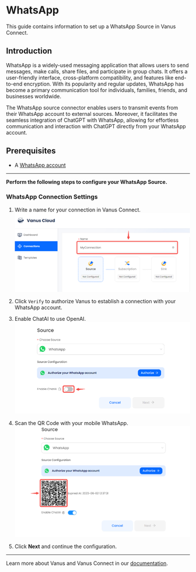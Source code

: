 # WhatsApp

This guide contains information to set up a WhatsApp Source in Vanus Connect.

## Introduction

WhatsApp is a widely-used messaging application that allows users to send messages, make calls, share files, and participate in group chats. It offers a user-friendly interface, cross-platform compatibility, and features like end-to-end encryption. With its popularity and regular updates, WhatsApp has become a primary communication tool for individuals, families, friends, and businesses worldwide.

The WhatsApp source connector enables users to transmit events from their WhatsApp account to external sources. Moreover, it facilitates the seamless integration of ChatGPT with WhatsApp, allowing for effortless communication and interaction with ChatGPT directly from your WhatsApp account.

## Prerequisites

- A [WhatsApp account](https://www.whatsapp.com)

---

**Perform the following steps to configure your WhatsApp Source.**

### WhatsApp Connection Settings

1. Write a name for your connection in Vanus Connect.
![](images/name.png)

2. Click `Verify` to authorize Vanus to establish a connection with your WhatsApp account.

3. Enable ChatAI to use OpenAI.
![](images/whatsapp.png)

4. Scan the QR Code with your mobile WhatsApp.
![img.png](images/whatsapp%20qrcode.png)

5. Click **Next** and continue the configuration.

---

Learn more about Vanus and Vanus Connect in our [documentation](https://docs.vanus.ai).
